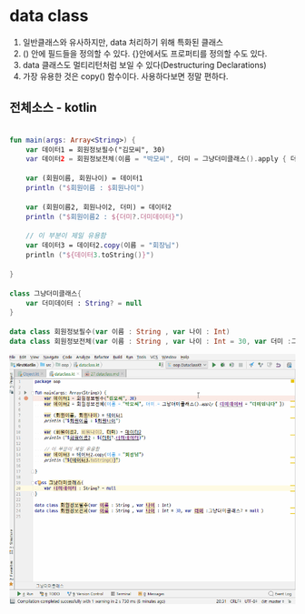 # data class
1. 일반클래스와 유사하지만, data 처리하기 위해 특화된 클래스
2. () 안에 필드들을 정의할 수 있다. {}안에서도 프로퍼티를 정의할 수도 있다.
3. data 클래스도 멀티리턴처럼 보일 수 있다(Destructuring Declarations)
4. 가장 유용한 것은 copy() 함수이다. 사용하다보면 정말 편하다.

## 전체소스 - kotlin
~~~kotlin

fun main(args: Array<String>) {
    var 데이터1 = 회원정보필수("김모씨", 30)
    var 데이터2 = 회원정보전체(이름 = "박모씨", 더미 = 그냥더미클래스().apply { 더미데이터 = "더미입니다" })

    var (회원이름, 회원나이) = 데이터1
    println ("$회원이름 : $회원나이")

    var (회원이름2, 회원나이2, 더미) = 데이터2
    println ("$회원이름2 : ${더미?.더미데이터}")

    // 이 부분이 제일 유용함
    var 데이터3 = 데이터2.copy(이름 = "회장님")
    println ("${데이터3.toString()}")

}

class 그냥더미클래스{
    var 더미데이터 : String? = null
}

data class 회원정보필수(var 이름 : String , var 나이 : Int)
data class 회원정보전체(var 이름 : String , var 나이 : Int = 30, var 더미 :그냥더미클래스? = null )

~~~

![](dataclass.gif)

